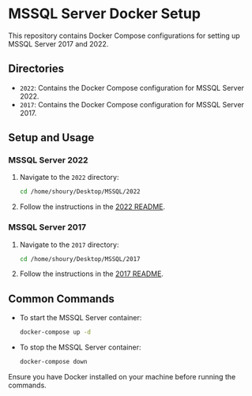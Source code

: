# MSSQL Server Docker Setup

This repository contains Docker Compose configurations for setting up MSSQL Server 2017 and 2022.

## Directories

- `2022`: Contains the Docker Compose configuration for MSSQL Server 2022.
- `2017`: Contains the Docker Compose configuration for MSSQL Server 2017.

## Setup and Usage

### MSSQL Server 2022

1. Navigate to the `2022` directory:
   ```sh
   cd /home/shoury/Desktop/MSSQL/2022
   ```
2. Follow the instructions in the [2022 README](./2022/README.md).

### MSSQL Server 2017

1. Navigate to the `2017` directory:
   ```sh
   cd /home/shoury/Desktop/MSSQL/2017
   ```
2. Follow the instructions in the [2017 README](./2017/README.md).

## Common Commands

- To start the MSSQL Server container:
  ```sh
  docker-compose up -d
  ```
- To stop the MSSQL Server container:
  ```sh
  docker-compose down
  ```

Ensure you have Docker installed on your machine before running the commands.
